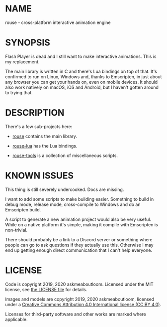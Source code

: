 # NAME

rouse - cross-platform interactive animation engine

# SYNOPSIS

Flash Player is dead and I still want to make interactive animations. This is my replacement.

The main library is written in C and there's Lua bindings on top of that. It's confirmed to run on Linux, Windows and, thanks to Emscripten, in just about any browser you can get your hands on, even on mobile devices. It should also work natively on macOS, iOS and Android, but I haven't gotten around to trying that.

# DESCRIPTION

There's a few sub-projects here:

* [rouse](rouse) contains the main library.

* [rouse-lua](rouse-lua) has the Lua bindings.

* [rouse-tools](rouse-tools) is a collection of miscellaneous scripts.

# KNOWN ISSUES

This thing is still severely undercooked. Docs are missing.

I want to add some scripts to make building easier. Something to build in debug mode, release mode, cross-compile to Windows and do an Emscripten build.

A script to generate a new animation project would also be very useful. While on a native platform it's simple, making it compile with Emscripten is non-trivial.

There should probably be a link to a Discord server or something where people can go to ask questions if they actually use this. Otherwise I may end up getting enough direct communication that I can't help everyone.

# LICENSE

Code is copyright 2019, 2020 askmeaboutloom. Licensed under the MIT license, see [the LICENSE file](LICENSE) for details.

Images and models are copyright 2019, 2020 askmeaboutloom, licensed under a [Creative Commons Attribution 4.0 International license (CC BY 4.0)](https://creativecommons.org/licenses/by/4.0/).

Licenses for third-party software and other works are marked where applicable.
